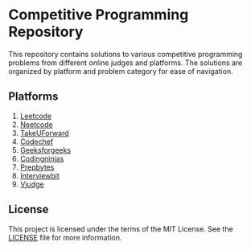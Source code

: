 
# Competitive Programming Repository

This repository contains solutions to various competitive programming problems from different online judges and platforms. The solutions are organized by platform and problem category for ease of navigation.

## Platforms

1) [Leetcode](https://leetcode.com/)
2) [Neetcode](https://neetcode.io/)
3) [TakeUForward](https://takeuforward.org/strivers-a2z-dsa-course/strivers-a2z-dsa-course-sheet-2)
4) [Codechef](https://codechef.com/)
5) [Geeksforgeeks](https://www.geeksforgeeks.org/)
6) [Codingninjas](https://www.naukri.com/code360/home)
7) [Prepbytes](https://www.prepbytes.com/)
8) [Interviewbit](https://www.hackerearth.com/)
9) [Vjudge](https://vjudge.net/)


## License

This project is licensed under the terms of the MIT License. See the [LICENSE](./LICENSE) file for more information.